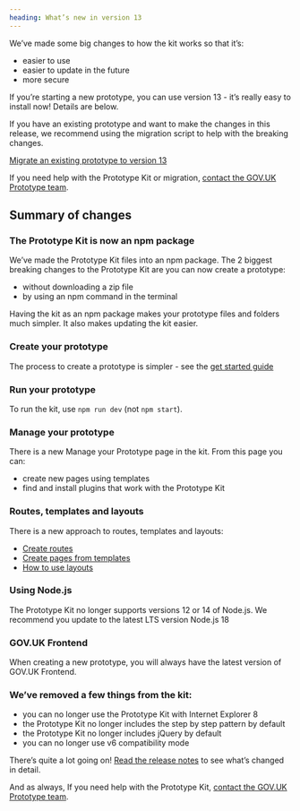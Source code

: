 ```yaml
---
heading: What’s new in version 13
---
```


We’ve made some big changes to how the kit works so that it’s:
- easier to use
- easier to update in the future
- more secure

If you’re starting a new prototype, you can use version 13 - it’s really easy to install now! Details are below.

If you have an existing prototype and want to make the changes in this release, we recommend using the migration script to help with the breaking changes.

[Migrate an existing prototype to version 13](./migrate-an-existing-prototype)

If you need help with the Prototype Kit or migration, [contact the GOV.UK Prototype team](./support).

## Summary of changes

### The Prototype Kit is now an npm package

We’ve made the Prototype Kit files into an npm package. The 2 biggest breaking changes to the Prototype Kit are you can now create a prototype:
- without downloading a zip file
- by using an npm command in the terminal

Having the kit as an npm package makes your prototype files and folders much simpler. It also makes updating the kit easier.

### Create your prototype

The process to create a prototype is simpler - see the [get started guide](./create-new-prototype)

### Run your prototype

To run the kit, use `npm run dev` (not `npm start`).

### Manage your prototype

There is a new Manage your Prototype page in the kit. From this page you can:
- create new pages using templates
- find and install plugins that work with the Prototype Kit

### Routes, templates and layouts

There is a new approach to routes, templates and layouts:

- [Create routes](./create-routes)
- [Create pages from templates](./create-pages-from-templates)
- [How to use layouts](./how-to-use-layouts)

### Using Node.js

The Prototype Kit no longer supports versions 12 or 14 of Node.js. We recommend you update to the latest LTS version Node.js 18

### GOV.UK Frontend
When creating a new prototype, you will always have the latest version of GOV.UK Frontend.

### We’ve removed a few things from the kit:

- you can no longer use the Prototype Kit with Internet Explorer 8
- the Prototype Kit no longer includes the step by step pattern by default
- the Prototype Kit no longer includes jQuery by default
- you can no longer use v6 compatibility mode

There’s quite a lot going on!  [Read the release notes](https://github.com/alphagov/govuk-prototype-kit/releases/tag/v13.0.0) to see what’s changed in detail.

And as always, If you need help with the Prototype Kit, [contact the GOV.UK Prototype team](./support).